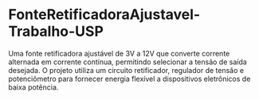 # FonteRetificadoraAjustavel-Trabalho-USP
Uma fonte retificadora ajustável de 3V a 12V que converte corrente alternada em corrente contínua, permitindo selecionar a tensão de saída desejada. O projeto utiliza um circuito retificador, regulador de tensão e potenciômetro para fornecer energia flexível a dispositivos eletrônicos de baixa potência.
